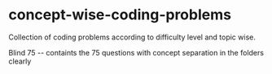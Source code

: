 # concept-wise-coding-problems

Collection of coding problems according to difficulty level and topic wise.

Blind 75 -- containts the 75 questions with concept separation in the folders clearly
